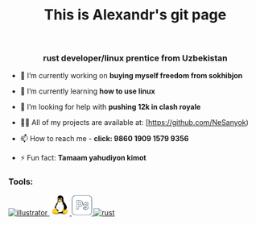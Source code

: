 <h1 align="center">This is Alexandr's git page</h1>
<p align="center">
 <img src="https://i.ibb.co/wNV1VWpX/IMG-7846.jpg" alt="">
</p>
<h3 align="center">rust developer/linux prentice from Uzbekistan</h3>

- 🔭 I’m currently working on **buying myself freedom from sokhibjon**

- 🌱 I’m currently learning **how to use linux**

- 🤝 I’m looking for help with **pushing 12k in clash royale**

- 👨‍💻 All of my projects are available at: [https://github.com/NeSanyok)

- 📫 How to reach me -  **click: 9860 1909 1579 9356**

- ⚡ Fun fact: **Tamaam yahudiyon kimot**

<h3 align="left">Tools:</h3>
<p align="left"> <a href="https://www.adobe.com/in/products/illustrator.html" target="_blank" rel="noreferrer"> <img src="https://www.vectorlogo.zone/logos/adobe_illustrator/adobe_illustrator-icon.svg" alt="illustrator" width="40" height="40"/> </a> <a href="https://www.linux.org/" target="_blank" rel="noreferrer"> <img src="https://raw.githubusercontent.com/devicons/devicon/master/icons/linux/linux-original.svg" alt="linux" width="40" height="40"/> </a> <a href="https://www.photoshop.com/en" target="_blank" rel="noreferrer"> <img src="https://raw.githubusercontent.com/devicons/devicon/master/icons/photoshop/photoshop-line.svg" alt="photoshop" width="40" height="40"/> </a> <a href="https://www.rust-lang.org" target="_blank" rel="noreferrer"> <img src="./rust.png" alt="rust" width="40" height="40"/> </a> </p>
